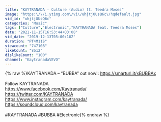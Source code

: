 ```yaml
---
title: "KAYTRANADA - Culture (Audio) ft. Teedra Moses"
image: "https:\/\/i.ytimg.com\/vi\/uhjtjOUsQ6c\/hqdefault.jpg"
vid_id: "uhjtjOUsQ6c"
categories: "Music"
tags: ["Culture","Electronic","KAYTRANADA feat. Teedra Moses"]
date: "2021-11-15T16:53:44+03:00"
vid_date: "2019-12-13T05:00:10Z"
duration: "PT4M11S"
viewcount: "747108"
likeCount: "8612"
dislikeCount: "100"
channel: "KaytranadaVEVO"
---
```

{% raw %}KAYTRANADA – “BUBBA” out now!: <a rel="nofollow" target="blank" href="https://smarturl.it/xBUBBAx">https://smarturl.it/xBUBBAx</a><br /> <br />Follow KAYTRANADA <br /><a rel="nofollow" target="blank" href="https://www.facebook.com/Kaytranada/">https://www.facebook.com/Kaytranada/</a><br /><a rel="nofollow" target="blank" href="https://twitter.com/KAYTRANADA">https://twitter.com/KAYTRANADA</a><br /><a rel="nofollow" target="blank" href="https://www.instagram.com/kaytranada/">https://www.instagram.com/kaytranada/</a><br /><a rel="nofollow" target="blank" href="https://soundcloud.com/kaytranada">https://soundcloud.com/kaytranada</a><br /> <br />#KAYTRANADA #BUBBA #Electronic{% endraw %}
